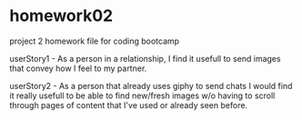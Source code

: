 # homework02
project 2 homework file for coding bootcamp

userStory1 - As a person in a relationship, I find it usefull to send images that convey how I feel to my partner.

userStory2 - As a person that already uses giphy to send chats I would find it really usefull to be able to find new/fresh images w/o having to scroll through pages of content that I've used or already seen before.

